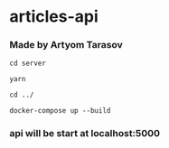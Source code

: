 # articles-api

### Made by Artyom Tarasov

```
cd server

yarn

cd ../

docker-compose up --build
```

### api will be start at localhost:5000

